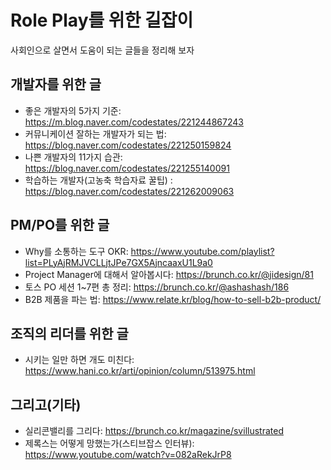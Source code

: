 # Role Play를 위한 길잡이
사회인으로 살면서 도움이 되는 글들을 정리해 보자

## 개발자를 위한 글
- 좋은 개발자의 5가지 기준: https://m.blog.naver.com/codestates/221244867243
- 커뮤니케이션 잘하는 개발자가 되는 법: https://blog.naver.com/codestates/221250159824
- 나쁜 개발자의 11가지 습관: https://blog.naver.com/codestates/221255140091
- 학습하는 개발자(고농축 학습자료 꿀팁) : https://blog.naver.com/codestates/221262009063

## PM/PO를 위한 글
- Why를 소통하는 도구 OKR: https://www.youtube.com/playlist?list=PLyAjRMJVCLLjtJPe7GX5AjncaaxU1L9a0
- Project Manager에 대해서 알아봅시다: https://brunch.co.kr/@jidesign/81
- 토스 PO 세션 1~7편 총 정리: https://brunch.co.kr/@ashashash/186
- B2B 제품을 파는 법: https://www.relate.kr/blog/how-to-sell-b2b-product/

## 조직의 리더를 위한 글
- 시키는 일만 하면 개도 미친다: https://www.hani.co.kr/arti/opinion/column/513975.html
## 그리고(기타)

- 실리콘밸리를 그리다: https://brunch.co.kr/magazine/svillustrated
- 제록스는 어떻게 망했는가(스티브잡스 인터뷰): https://www.youtube.com/watch?v=082aRekJrP8
